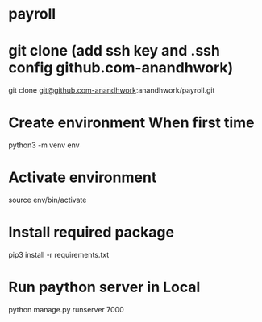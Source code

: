 # payroll

# git clone (add ssh key and .ssh config github.com-anandhwork)
git clone git@github.com-anandhwork:anandhwork/payroll.git
# Create environment When first time
python3 -m venv env

# Activate environment
source env/bin/activate

# Install required package 
pip3 install -r requirements.txt

# Run paython server in Local 
python manage.py runserver 7000
